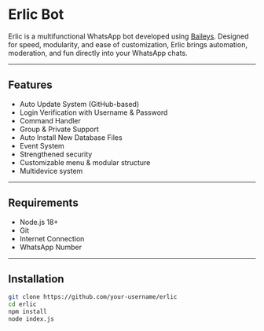 # Erlic Bot

Erlic is a multifunctional WhatsApp bot developed using [Baileys](https://github.com/adiwajshing/Baileys). Designed for speed, modularity, and ease of customization, Erlic brings automation, moderation, and fun directly into your WhatsApp chats.

---

## Features

- Auto Update System (GitHub-based)
- Login Verification with Username & Password
- Command Handler
- Group & Private Support
- Auto Install New Database Files
- Event System
- Strengthened security
- Customizable menu & modular structure
- Multidevice system

---

## Requirements

- Node.js 18+
- Git
- Internet Connection
- WhatsApp Number

---

## Installation

```bash
git clone https://github.com/your-username/erlic
cd erlic
npm install
node index.js
